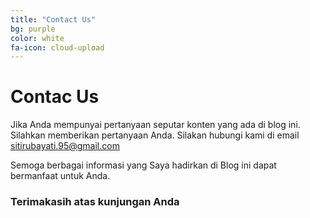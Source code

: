 ```yaml
---
title: "Contact Us"
bg: purple
color: white
fa-icon: cloud-upload
---
```


# Contac Us

Jika Anda mempunyai pertanyaan seputar konten yang ada di blog ini. Silahkan memberikan pertanyaan Anda. Silakan hubungi kami di email sitirubayati.95@gmail.com

Semoga berbagai informasi yang Saya hadirkan di Blog ini dapat bermanfaat untuk Anda.

### Terimakasih atas kunjungan Anda


